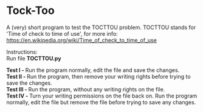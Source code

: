 # Tock-Too
A (very) short program to test the TOCTTOU problem.
TOCTTOU stands for 'Time of check to time of use', for more info: https://en.wikipedia.org/wiki/Time_of_check_to_time_of_use

Instructions:<br>
Run file <b>TOCTTOU.py</b>

<b>Test I - </b>Run the program normally, edit the file and save the changes.<br>
<b>Test II - </b>Run the program, then remove your writing rights before trying to save the changes.<br>
<b>Test III - </b>Run the program, without any writing rights on the file.<br>
<b>Test IV - </b>Turn your writing permissions on the file back on. Run the program normally, edit the file but remove the file before trying to save any changes.<br>

